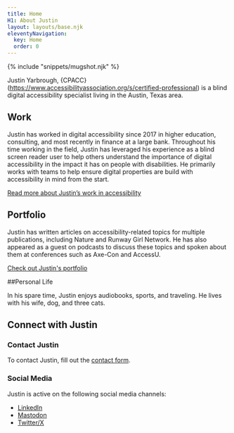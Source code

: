 ```yaml
---
title: Home
H1: About Justin
layout: layouts/base.njk
eleventyNavigation:
  key: Home
  order: 0
---
```

{% include "snippets/mugshot.njk" %}

Justin Yarbrough, {CPACC}(https://www.accessibilityassociation.org/s/certified-professional) is a blind digital accessibility specialist living in the Austin, Texas area.

## Work

Justin has worked in digital accessibility since 2017 in higher education, consulting, and most recently in finance at a large bank. Throughout his time working in the field, Justin has leveraged his experience as a blind screen reader user to help others understand the importance of digital accessibility in the impact it has on people with disabilities. He primarily works with teams to help ensure digital properties are build with accessibility in mind from the start.

[Read more about Justin’s work in accessibility
](/work/)
## Portfolio

Justin has written articles on accessibility-related topics for multiple publications, including Nature and Runway Girl Network. He has also appeared as a guest on podcasts to discuss these topics and spoken about them at conferences such as Axe-Con and AccessU.

[Check out Justin's portfolio](/portfolio/)

##Personal Life

In his spare time, Justin enjoys audiobooks, sports, and traveling. He lives with his wife, dog, and three cats.

## Connect with Justin

### Contact Justin

To contact Justin, fill out the [contact form](/contact).

### Social Media

Justin is active on the following social media channels:

- [LinkedIn](https://www.linkedin.com/in/justin-yarbrough)
- [Mastodon](https://dragonscave.space/@jyarbrough)
- [Twitter/X](https://twitter.com/fatelvis04)